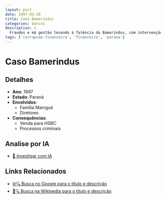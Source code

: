```yaml
---
layout: post
date: 1997-03-26
title: Caso Bamerindus
categories: bancos
description: > 
  Fraudes e má gestão levando à falência do Bamerindus, com intervenção do BC e prejuízo de R$ 4 bilhões.
tags: ['corrupcao-financeira', 'financeiro', 'parana']
---
```


# Caso Bamerindus

## Detalhes
- **Ano**: 1997
- **Estado**: Paraná
- **Envolvidos**:
  - Família Maingué
  - Diretores
- **Consequências**:
  - Venda para HSBC
  - Processos criminais

## Analise por IA
- [🤖 Investigar com IA](https://www.perplexity.ai/search?q=%22esc%C3%A2ndalo%20financeiro%20Brasil%22%20Caso%20Bamerindus%20Fraudes%20e%20m%C3%A1%20gest%C3%A3o%20levando%20%C3%A0%20fal%C3%AAncia%20do%20Bamerindus%2C%20com%20interven%C3%A7%C3%A3o%20do%20BC%20e%20preju%C3%ADzo%20de%20R%24%204%20bilh%C3%B5es.%20Paran%C3%A1%201997)

## Links Relacionados
- [🌐🔍 Busca no Google para o título e descrição](https://www.google.com/search?q=%22esc%C3%A2ndalo%20financeiro%20Brasil%22%20Caso%20Bamerindus%20Fraudes%20e%20m%C3%A1%20gest%C3%A3o%20levando%20%C3%A0%20fal%C3%AAncia%20do%20Bamerindus%2C%20com%20interven%C3%A7%C3%A3o%20do%20BC%20e%20preju%C3%ADzo%20de%20R%24%204%20bilh%C3%B5es.%20Paran%C3%A1%201997)
- [📖🔍 Busca na Wikipedia para o título e descrição](https://pt.wikipedia.org/w/index.php?search=%22esc%C3%A2ndalo%20financeiro%20Brasil%22%20Caso%20Bamerindus%20Fraudes%20e%20m%C3%A1%20gest%C3%A3o%20levando%20%C3%A0%20fal%C3%AAncia%20do%20Bamerindus%2C%20com%20interven%C3%A7%C3%A3o%20do%20BC%20e%20preju%C3%ADzo%20de%20R%24%204%20bilh%C3%B5es.%20Paran%C3%A1%201997)

